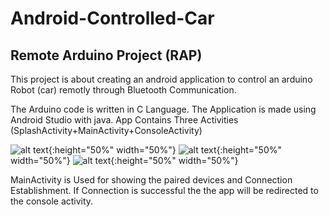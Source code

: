 # Android-Controlled-Car
## Remote Arduino Project (RAP)
This project is about creating an android application to control an arduino Robot (car) remotly through Bluetooth Communication.

The Arduino code is written in C Language.
The Application is made using Android Studio with java. App Contains Three Activities (SplashActivity+MainActivity+ConsoleActivity)

![alt text](https://github.com/chakrikonda/Android-Controlled-Car__RAP/blob/master/App%20snaps/consolePotrait.jpeg){:height="50%" width="50%"}
![alt text](https://github.com/chakrikonda/Android-Controlled-Car__RAP/blob/master/App%20snaps/mainActivity.jpeg){:height="50%" width="50%"}
![alt text](https://github.com/chakrikonda/Android-Controlled-Car__RAP/blob/master/App%20snaps/splashActivity.jpeg){:height="50%" width="50%"}

MainActivity is Used for showing the paired devices and Connection Establishment. If Connection is successful the the app will be redirected to the console activity.
